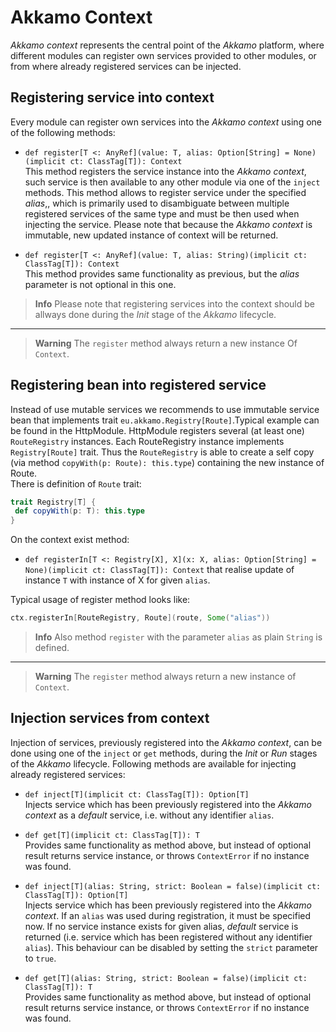 # Akkamo Context

*Akkamo context* represents the central point of the *Akkamo*  platform, where different modules can
register own services provided to other modules, or from where already registered services can be
injected.

## Registering service into context
Every module can register own services into the *Akkamo context* using one of the following methods:

* `def register[T <: AnyRef](value: T, alias: Option[String] = None)(implicit ct: ClassTag[T]): Context`  
This method registers the service instance into the *Akkamo context*, such service is then available
to any other module via one of the `inject` methods. This method allows to register service under
the specified *alias*,, which is primarily used to disambiguate between multiple registered services
of the same type and must be then used when injecting the service. Please note that because the 
*Akkamo context* is immutable, new updated instance of context will be
returned.

* `def register[T <: AnyRef](value: T, alias: String)(implicit ct: ClassTag[T]): Context`  
This method provides same functionality as previous, but the *alias* parameter is not optional in this
one.

> **Info** Please note that registering services into the context should be allways
>done during the *Init* stage of the *Akkamo* lifecycle.

-----
> **Warning** The `register` method always return a new instance Of `Context`.

## Registering bean into registered service
Instead of use mutable services we recommends to use immutable service bean that implements trait
```eu.akkamo.Registry[Route]```.Typical example can be found in the  HttpModule. HttpModule registers
several (at least one) `RouteRegistry` instances. Each RouteRegistry instance implements ```Registry[Route]``` trait.
Thus the `RouteRegistry` is able to create a self copy (via method ```copyWith(p: Route): this.type```) containing
the new instance of Route.<br/> There is definition of ```Route``` trait:

```scala
trait Registry[T] {
 def copyWith(p: T): this.type
}
```
On the context exist method:
* ```def registerIn[T <: Registry[X], X](x: X, alias: Option[String] = None)(implicit ct: ClassTag[T]): Context```
that realise update of instance `T` with instance of X for given `alias`.

Typical usage of register method looks like:
```scala
ctx.registerIn[RouteRegistry, Route](route, Some("alias"))
```
> **Info** Also method `register` with the parameter `alias` as plain `String` is defined.

-----
> **Warning** The `register` method always return a new instance of `Context`.

## Injection services from context
Injection of services, previously registered into the *Akkamo context*, can be done using one of the
`inject` or `get` methods, during the *Init* or *Run* stages of the *Akkamo* lifecycle. Following
methods are available for injecting already registered services:

* `def inject[T](implicit ct: ClassTag[T]): Option[T]`  
Injects service which has been previously registered into the *Akkamo context* as a *default*
service, i.e. without any identifier `alias`.

* `def get[T](implicit ct: ClassTag[T]): T`  
Provides same functionality as method above, but instead of optional result returns service
instance, or throws `ContextError` if no instance was found.

* `def inject[T](alias: String, strict: Boolean = false)(implicit ct: ClassTag[T]): Option[T]`  
Injects service which has been previously registered into the *Akkamo context*. If an `alias` was used
during registration, it must be specified now. If no service instance exists for given alias,
*default* service is returned (i.e. service which has been registered without any identifier `alias`).
This behaviour can be disabled by setting the `strict` parameter to `true`.

* `def get[T](alias: String, strict: Boolean = false)(implicit ct: ClassTag[T]): T`  
Provides same functionality as method above, but instead of optional result returns service
instance, or throws `ContextError` if no instance was found.
